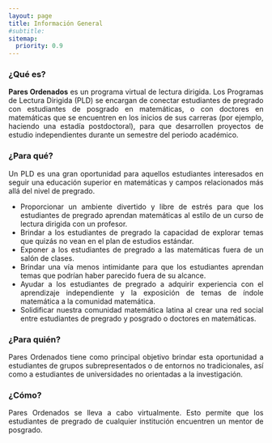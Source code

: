 ```yaml
---
layout: page
title: Información General
#subtitle:
sitemap:
  priority: 0.9
---
```

<!--<img src="{{ '/assets/img/icons8-abscissa-50.png' | prepend: site.baseurl }}" id="about-img">
<div id="describe-text">
	<p>A simple, minimal Jekyll theme for a personal web page and blog, focusing on white space and readability</p>
	<p>Fork and use the theme from the <strong> <a href="https://github.com/knhash/Pudhina"> repository</a> </strong></p>
</div>-->	

### ¿Qué es?
<div style="text-align: justify">
<p>
<strong>Pares Ordenados</strong> es un programa virtual de lectura dirigida. Los Programas de Lectura Dirigida (PLD) se encargan de conectar estudiantes de pregrado con estudiantes de posgrado en matemáticas, o con doctores en matemáticas que se encuentren en los inicios de sus carreras (por ejemplo, haciendo una estadía postdoctoral), para que desarrollen proyectos de estudio independientes durante un semestre del periodo académico.
</p>
</div>
<!--
<div style="text-align: justify">
<p>
La primera versión de estos programas fue creada por un grupo de estudiantes de posgrado de la Universidad de Chicago en el 2003, ver <a href="https://blogs.ams.org/matheducation/2015/06/20/we-started-a-directed-reading-program-and-so-can-you/">AMS Blogs on Teaching and Learning Mathematics</a>. En inglés reciben el nombre de Directed Reading Programs (DRP). En la actualidad existen muchos PLD en Estados Unidos. Mark Behrens, Moon Duchin, Kathryn Mann, Candice Price, Felipe Ramirez, Gigliola Staffilani y Bena Tshishiku iniciaron la DRP Network (Red de PLD). Mann y Tshishiku crearon un sitio web que compila información y recursos sobre los PLD, ver <a href="https://sites.google.com/view/drp-network/home?authuser=0">DRP Network</a>. En 2019, la psicóloga social de la Universidad de California, Berkeley, <a href="https://psychology.berkeley.edu/people/ozlem-ayduk">Ozlem Ayduk</a> realizó encuestas y entrevistas a los mentores y aprendices de un PLD para estudiar cómo estos programas contribuyen con la experiencia y formación de la identidad de los aprendices como estudiantes de matemáticas. Resultados de las <a href="https://drive.google.com/file/d/1v0T0f9Gw_-T1elHPvUl6PhQWn2g_pCD3/view">encuestas</a> y las <a href="https://drive.google.com/file/d/1NNcSrwUe9fBgF5yCh_x0Rk7EZUjR8A27/view">entrevistas</a>.
</p>
</div>-->

### ¿Para qué?
<div style="text-align: justify">
<p>
Un PLD es una gran oportunidad para aquellos estudiantes interesados en seguir una educación superior en matemáticas y campos relacionados más allá del nivel de pregrado.
<ul>
<li>Proporcionar un ambiente divertido y libre de estrés para que los estudiantes de pregrado aprendan matemáticas al estilo de un curso de lectura dirigida con un profesor.</li>

<li>Brindar a los estudiantes de pregrado la capacidad de explorar temas que quizás no vean en el plan de estudios estándar.</li>

<li>Exponer a los estudiantes de pregrado a las matemáticas fuera de un salón de clases.</li>

<li>Brindar una vía menos intimidante para que los estudiantes aprendan temas que podrían haber parecido fuera de su alcance.</li>

<li>Ayudar a los estudiantes de pregrado a adquirir experiencia con el aprendizaje independiente y la exposición de temas de índole matemática a la comunidad matemática.</li>

<li>Solidificar nuestra comunidad matemática latina al crear una red social entre estudiantes de pregrado y posgrado o doctores en matemáticas.</li>
</ul>
</p>
</div>

### ¿Para quién?
<div style="text-align: justify">
<p>
Pares Ordenados tiene como principal objetivo brindar esta oportunidad a estudiantes de grupos subrepresentados o de entornos no tradicionales, así como a estudiantes de universidades no orientadas a la investigación. 
</p>
</div>

### ¿Cómo?
<div style="text-align: justify">
<p>
Pares Ordenados se lleva a cabo virtualmente. Esto permite que los estudiantes de pregrado de cualquier institución encuentren un mentor de posgrado.
</p>
</div>
